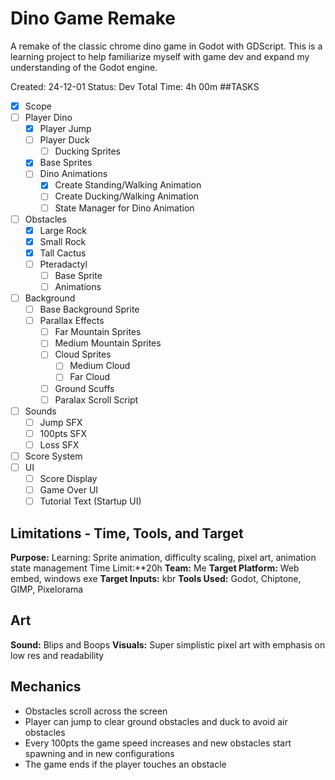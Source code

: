 # Dino Game Remake
A remake of the classic chrome dino game in Godot with GDScript. This is a learning project to help
familiarize myself with game dev and expand my understanding of the Godot engine.

Created: 24-12-01
Status: Dev
Total Time: 4h 00m
##TASKS
- [x] Scope
- [ ] Player Dino
	- [x] Player Jump
	- [ ] Player Duck
		- [ ] Ducking Sprites
	- [x] Base Sprites
	- [ ] Dino Animations
		- [x] Create Standing/Walking Animation
		- [ ] Create Ducking/Walking Animation
		- [ ] State Manager for Dino Animation
- [ ] Obstacles
	- [x] Large Rock
	- [x] Small Rock
	- [x] Tall Cactus
	- [ ] Pteradactyl
		- [ ] Base Sprite
		- [ ] Animations
- [ ] Background 
  - [ ] Base Background Sprite
  - [ ] Parallax Effects
	- [ ] Far Mountain Sprites
	- [ ] Medium Mountain Sprites
	- [ ] Cloud Sprites
		- [ ] Medium Cloud
		- [ ] Far Cloud
	- [ ] Ground Scuffs
	- [ ] Paralax Scroll Script
- [ ] Sounds
	- [ ] Jump SFX
	- [ ] 100pts SFX
	- [ ] Loss SFX
- [ ] Score System
- [ ] UI
	- [ ] Score Display
	- [ ] Game Over UI
	- [ ] Tutorial Text (Startup UI)

## Limitations - Time, Tools, and Target
**Purpose:** Learning: Sprite animation, difficulty scaling, pixel art, animation state management
Time Limit:**20h
**Team:** Me
**Target Platform:** Web embed, windows exe
**Target Inputs:** kbr
**Tools Used:** Godot, Chiptone, GIMP, Pixelorama
## Art
**Sound:** Blips and Boops
**Visuals:** Super simplistic pixel art with emphasis on low res and readability
## Mechanics
- Obstacles scroll across the screen
- Player can jump to clear ground obstacles and duck to avoid air obstacles
- Every 100pts the game speed increases and new obstacles start spawning and in new configurations
- The game ends if the player touches an obstacle
